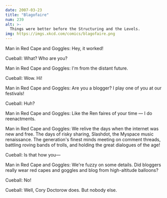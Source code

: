 ```yaml
---
date: 2007-03-23
title: "Blagofaire"
num: 239
alt: >-
  Things were better before the Structuring and the Levels.
img: https://imgs.xkcd.com/comics/blagofaire.png
---
```

Man in Red Cape and Goggles: Hey, it worked!

Cueball: What? Who are you?

Man in Red Cape and Goggles: I'm from the distant future.

Cueball: Wow. Hi!

Man in Red Cape and Goggles: Are you a blogger? I play one of you at our festivals!

Cueball: Huh?

Man in Red Cape and Goggles: Like the Ren faires of your time — I do reenactments.

Man in Red Cape and Goggles: We relive the days when the internet was new and free. The days of risky sharing, Slashdot, the Myspace music renaissance. The generation's finest minds meeting on comment threads, battling roving bands of trolls, and holding the great dialogues of the age!

Cueball: Is that how you—

Man in Red Cape and Goggles: We're fuzzy on some details. Did bloggers really wear red capes and goggles and blog from high-altitude balloons?

Cueball: No!

Cueball: Well, Cory Doctorow does. But nobody else.